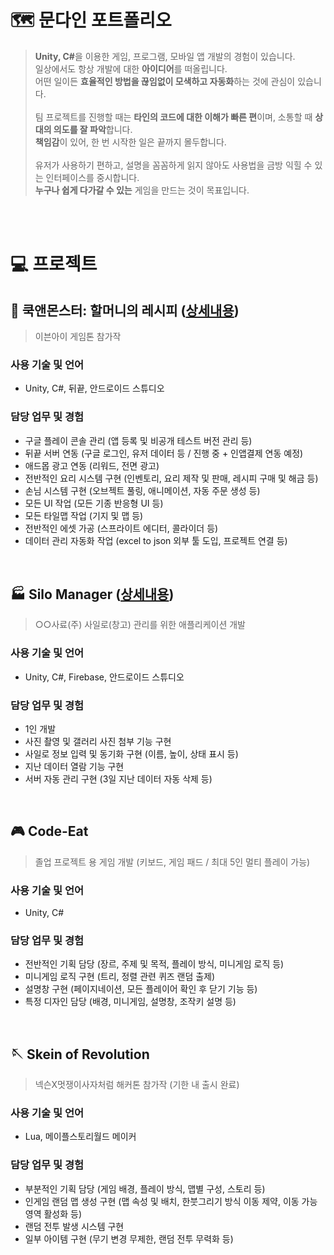 # 🗺️ 문다인 포트폴리오
>   <b>Unity, C#</b>을 이용한 게임, 프로그램, 모바일 앱 개발의 경험이 있습니다. <br>
일상에서도 항상 개발에 대한 <b>아이디어</b>를 떠올립니다. <br>
어떤 일이든 <b>효율적인 방법을 끊임없이 모색하고 자동화</b>하는 것에 관심이 있습니다. <br><br>
팀 프로젝트를 진행할 때는 <b>타인의 코드에 대한 이해가 빠른 편</b>이며, 소통할 때 <b>상대의 의도를 잘 파악</b>합니다. <br>
<b>책임감</b>이 있어, 한 번 시작한 일은 끝까지 몰두합니다.
 <br><br> 유저가 사용하기 편하고, 설명을 꼼꼼하게 읽지 않아도 사용법을 금방 익힐 수 있는 인터페이스를 중시합니다. <br>
 <b>누구나 쉽게 다가갈 수 있는</b> 게임을 만드는 것이 목표입니다.
<br/>
<br>

# 💻 프로젝트

## 🍴 쿡앤몬스터: 할머니의 레시피 ([상세내용](https://github.com/Mekdlsdl/Game-Client-Programmer-Portfolio/blob/main/DETAIL.md#-%EC%BF%A1%EC%95%A4%EB%AA%AC%EC%8A%A4%ED%84%B0-%ED%95%A0%EB%A8%B8%EB%8B%88%EC%9D%98-%EB%A0%88%EC%8B%9C%ED%94%BC))

> 이븐아이 게임톤 참가작

### 사용 기술 및 언어
- Unity, C#, 뒤끝, 안드로이드 스튜디오


### 담당 업무 및 경험
  - 구글 플레이 콘솔 관리 (앱 등록 및 비공개 테스트 버전 관리 등)
  - 뒤끝 서버 연동 (구글 로그인, 유저 데이터 등 / 진행 중 + 인앱결제 연동 예정)
  - 애드몹 광고 연동 (리워드, 전면 광고)
  - 전반적인 요리 시스템 구현 (인벤토리, 요리 제작 및 판매, 레시피 구매 및 해금 등)
  - 손님 시스템 구현 (오브젝트 풀링, 애니메이션, 자동 주문 생성 등)
  - 모든 UI 작업 (모든 기종 반응형 UI 등)
  - 모든 타일맵 작업 (기지 및 맵 등)
  - 전반적인 에셋 가공 (스프라이트 에디터, 콜라이더 등)
  - 데이터 관리 자동화 작업 (excel to json 외부 툴 도입, 프로젝트 연결 등)

<br>

## 🏭 Silo Manager ([상세내용](https://github.com/Mekdlsdl/Game-Client-Programmer-Portfolio/blob/main/DETAIL.md#-silo-manager))

> ○○사료(주) 사일로(창고) 관리를 위한 애플리케이션 개발

### 사용 기술 및 언어
- Unity, C#, Firebase, 안드로이드 스튜디오

### 담당 업무 및 경험
  - 1인 개발
  - 사진 촬영 및 갤러리 사진 첨부 기능 구현
  - 사일로 정보 입력 및 동기화 구현 (이름, 높이, 상태 표시 등)
  - 지난 데이터 열람 기능 구현
  - 서버 자동 관리 구현 (3일 지난 데이터 자동 삭제 등)

<br>

## 🎮 Code-Eat

> 졸업 프로젝트 용 게임 개발 (키보드, 게임 패드 / 최대 5인 멀티 플레이 가능)

### 사용 기술 및 언어
- Unity, C#
  
### 담당 업무 및 경험
  - 전반적인 기획 담당 (장르, 주제 및 목적, 플레이 방식, 미니게임 로직 등)
  - 미니게임 로직 구현 (트리, 정렬 관련 퀴즈 랜덤 출제)
  - 설명창 구현 (페이지네이션, 모든 플레이어 확인 후 닫기 기능 등)
  - 특정 디자인 담당 (배경, 미니게임, 설명창, 조작키 설명 등)

<br>

## 🪡 Skein of Revolution
> 넥슨X멋쟁이사자처럼 해커톤 참가작 (기한 내 출시 완료)

### 사용 기술 및 언어
- Lua, 메이플스토리월드 메이커

### 담당 업무 및 경험
  - 부분적인 기획 담당 (게임 배경, 플레이 방식, 맵별 구성, 스토리 등)
  - 인게임 랜덤 맵 생성 구현 (맵 속성 및 배치, 한붓그리기 방식 이동 제약, 이동 가능 영역 활성화 등)
  - 랜덤 전투 발생 시스템 구현
  - 일부 아이템 구현 (무기 변경 무제한, 랜덤 전투 무력화 등)
